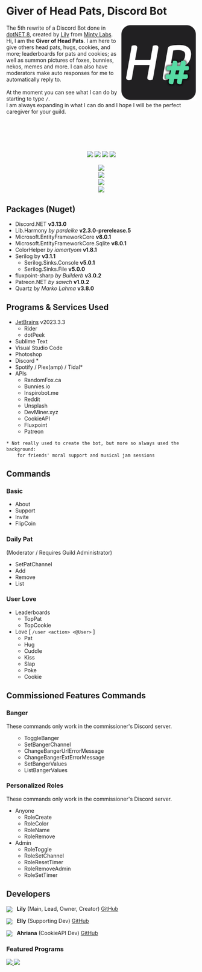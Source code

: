 <h1>Giver of Head Pats, Discord Bot</h1>
<img src="https://raw.githubusercontent.com/Minty-Labs/Giver-of-Head-Pats/main/Media/HeadPatSharp.png" align="right" width="200" height="200" />
<p>
The 5th rewrite of a Discord Bot done in <a href="https://dotnet.microsoft.com/en-us/download/dotnet/8.0" target="_blank">dotNET 8</a>, 
created by <a href="https://mintlily.lgbt/">Lily</a> from <a href="https://mintylabs.dev/">Minty Labs</a>. <br>
Hi, I am the <b>Giver of Head Pats</b>. I am here to give others head pats, hugs, cookies, and more; leaderboards for pats and cookies; as well as summon pictures of foxes, bunnies, nekos, memes and more. I can also have moderators make auto responses for me to automatically reply to.
<br><br>
At the moment you can see what I can do by starting to type <code>/</code>.<br>
I am always expanding in what I can do and I hope I will be the perfect caregiver for your guild.
</p>

<br><br><br><br>
<!-- Just Extra Space -->

<p align="center">
    <img src="https://img.shields.io/static/v1?label=Bot%20Version&message=5.1.1&color=389980&style=for-the-badge" />
    <!-- Elly Cute -->
    <img src="https://img.shields.io/static/v1?label=Last%20Updated&message=1%20February%202024&color=389980&style=for-the-badge" />
    <img src="https://img.shields.io/static/v1?label=Language&message=C%23&color=C059D0&style=for-the-badge" />
    <a href="https://github.com/discord-net/Discord.Net"><img src="https://img.shields.io/static/v1?label=Library&message=Discord.NET&color=7289DA&style=for-the-badge" /></a>
    <br><br>
    <a href=""><img src="https://img.shields.io/static/v1?label=Need%20Support%3F&message=Join%20the%20support%20server&color=7289DA&style=for-the-badge" /></a>
    <br>
    <a href="https://discord.com/api/oauth2/authorize?client_id=489144212911030304&permissions=1238830009424&scope=applications.commands%20bot"><img src="https://img.shields.io/static/v1?label=Would%20you%20like%20the%20bot%3F&message=Invite%20to%20your%20server&color=9fffe3&style=for-the-badge" /></a>
    <br>
    <a href="https://ko-fi.com/MintLily"><img src="https://img.shields.io/static/v1?label=Donate&message=Support%20the%20Author&color=0D8AC8&style=for-the-badge" /></a>
    <br>
    <a href="https://top.gg/bot/489144212911030304"><img src="https://img.shields.io/static/v1?label=Boost%20on&message=Top.gg&color=FF3366&style=for-the-badge" /></a>
</p>

<h2>Packages (Nuget)</h2>
<ul>
    <li>Discord.NET <b>v3.13.0</b></li>
    <li>Lib.Harmony <i>by pardeike</i> <b>v2.3.0-prerelease.5</b></li>
    <li>Microsoft.EntityFrameworkCore <b>v8.0.1</b></li>
    <li>Microsoft.EntityFrameworkCore.Sqlite <b>v8.0.1</b></li>
    <li>ColorHelper <i>by iamartyom</i> <b>v1.8.1</b></li>
    <li>Serilog by <b>v3.1.1</b>
        <ul>
            <li>Serilog.Sinks.Console <b>v5.0.1</b></li>
            <li>Serilog.Sinks.File <b>v5.0.0</b></li>
        </ul>
    </li>
    <li>fluxpoint-sharp <i>by Builderb</i> <b>v3.0.2</b></li>
    <li>Patreon.NET <i>by sawch</i> <b>v1.0.2</b></li>
    <li>Quartz <i>by Marko Lahma</i> <b>v3.8.0</b></li>
</ul>

<h2>Programs & Services Used</h2>
<ul>
    <li><a href="https://jb.gg/OpenSourceSupport" target="_blank">JetBrains</a> v2023.3.3
        <ul>
            <li>Rider</li>
            <li>dotPeek</li>
        </ul>
    </li>
    <li>Sublime Text</li>
    <li>Visual Studio Code</li>
    <li>Photoshop</li>
    <li>Discord *</li>
    <li>Spotify / Plex(amp) / Tidal*</li>
    <li>APIs
        <ul>
            <li>RandomFox.ca</li>
            <li>Bunnies.io</li>
            <li>Inspirobot.me</li>
            <li>Reddit</li>
            <li>Unsplash</li>
            <li>DevMiner.xyz</li>
            <li>CookieAPI</li>
            <li>Fluxpoint</li>
            <li>Patreon</li>
        </ul>
    </li>
</ul>

```
* Not really used to create the bot, but more so always used the background:
    for friends' moral support and musical jam sessions
```

<h2>Commands</h2>
<h3>Basic</h3>
<ul>
    <li>About</li>
    <li>Support</li>
    <li>Invite</li>
    <li>FlipCoin</li>
</ul>

<h3>Daily Pat</h3>
<p>(Moderator / Requires Guild Administrator)</p>
<ul>
    <li>SetPatChannel</li>
    <li>Add</li>
    <li>Remove</li>
    <li>List</li>
</ul>

<h3>User Love</h3>
<ul>
    <li>Leaderboards
        <ul>
            <li>TopPat</li>
            <li>TopCookie</li>
        </ul>
    </li>
    <li>Love [ <code>/user &lt;action&gt; &lt;@User&gt;</code> ]
        <ul>
            <li>Pat</li>
            <li>Hug</li>
            <li>Cuddle</li>
            <li>Kiss</li>
            <li>Slap</li>
            <li>Poke</li>
            <li>Cookie</li>
        </ul>
    </li>
</ul>

<h2>Commissioned Features Commands</h2>
<h3>Banger</h3>
<p>These commands only work in the commissioner's Discord server.</p>
<ul>
    <ul>
        <li>ToggleBanger</li>
        <li>SetBangerChannel</li>
        <li>ChangeBangerUrlErrorMessage</li>
        <li>ChangeBangerExtErrorMessage</li>
        <li>SetBangerValues</li>
        <li>ListBangerValues</li>
    </ul>
</ul>

<h3>Personalized Roles</h3>
<p>These commands only work in the commissioner's Discord server.</p>
<ul>
    <li>Anyone
        <ul>
            <li>RoleCreate</li>
            <li>RoleColor</li>
            <li>RoleName</li>
            <li>RoleRemove</li>
        </ul>
    </li>
    <li>Admin
        <ul>
            <li>RoleToggle</li>
            <li>RoleSetChannel</li>
            <li>RoleResetTimer</li>
            <li>RoleRemoveAdmin</li>
            <li>RoleSetTimer</li>
        </ul>
    </li>
</ul>


<h2>Developers</h2>
<img src="https://avatars.githubusercontent.com/u/22991790?v=4" height="35px" align=center /> &nbsp;
<b>Lily</b> (Main, Lead, Owner, Creator) <a href="https://github.com/MintLily">GitHub</a><br>

<img src="https://avatars.githubusercontent.com/u/86266174?v=4" height="35px" align=center /> &nbsp;
<b>Elly</b> (Supporting Dev) <a href="https://github.com/EllyVR">GitHub</a><br>

<img src="https://avatars.githubusercontent.com/u/28003629?v=4" height="35px" align=center /> &nbsp;
<b>Ahriana</b> (CookieAPI Dev) <a href="https://github.com/Ahriana">GitHub</a><br>

<h3>Featured Programs</h3>
<a href="https://jb.gg/OpenSourceSupport" target="_blank">
    <img src="https://resources.jetbrains.com/storage/products/company/brand/logos/Rider_icon.svg" height="50px" />
    <img src="https://resources.jetbrains.com/storage/products/company/brand/logos/dotPeek_icon.svg" height="50px" />
</a>
